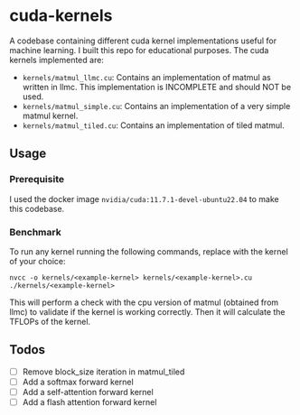 # cuda-kernels
A codebase containing different cuda kernel implementations useful for machine learning. I built this repo for educational purposes. The cuda kernels implemented are:

* `kernels/matmul_llmc.cu`: Contains an implementation of matmul as written in llmc. This implementation is INCOMPLETE and should NOT be used.
* `kernels/matmul_simple.cu`: Contains an implementation of a very simple matmul kernel.
* `kernels/matmul_tiled.cu`: Contains an implementation of tiled matmul.

## Usage
### Prerequisite
I used the docker image `nvidia/cuda:11.7.1-devel-ubuntu22.04` to make this codebase.

### Benchmark
To run any kernel running the following commands, replace <example-kernel> with the kernel of your choice:
```
nvcc -o kernels/<example-kernel> kernels/<example-kernel>.cu
./kernels/<example-kernel>
```

This will perform a check with the cpu version of matmul (obtained from llmc) to validate if the kernel is working correctly. Then it will calculate the TFLOPs of the kernel.

## Todos
- [ ] Remove block_size iteration in matmul_tiled
- [ ] Add a softmax forward kernel
- [ ] Add a self-attention forward kernel
- [ ] Add a flash attention forward kernel
